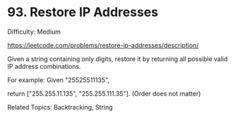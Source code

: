 # 93. Restore IP Addresses

Difficulty: Medium

https://leetcode.com/problems/restore-ip-addresses/description/

Given a string containing only digits, restore it by returning all possible valid IP address combinations.

For example:
Given "25525511135",

return ["255.255.11.135", "255.255.111.35"]. (Order does not matter)

Related Topics: Backtracking, String
